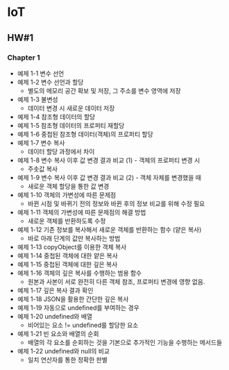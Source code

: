# IoT

## HW#1

### Chapter 1

- 예제 1-1 변수 선언
- 예제 1-2 변수 선언과 할당
  - 별도의 메모리 공간 확보 및 저장, 그 주소를 변수 영역에 저장
- 예제 1-3 불변성
  - 데이터 변경 시 새로운 데이터 저장
- 예제 1-4 참조형 데이터의 할당
- 예제 1-5 참조형 데이터의 프로퍼티 재할당
- 예제 1-6 중첩된 참조형 데이터(객체)의 프로퍼티 할당
- 예제 1-7 변수 복사
  - 데이터 할당 과정에서 차이
- 예제 1-8 변수 복사 이후 값 변경 결과 비교 (1) - 객체의 프로퍼티 변경 시
  - 주솟값 복사
- 예제 1-9 변수 복사 이후 값 변경 결과 비교 (2) - 객체 자체를 변경했을 때
  - 새로운 객체 할당을 통한 값 변경
- 예제 1-10 객체의 가변성에 따른 문제점
  - 바뀐 시점 및 바뀌기 전의 정보와 바뀐 후의 정보 비교를 위해 수정 필요
- 예제 1-11 객체의 가변성에 따른 문제점의 해결 방법
  - 새로운 객체를 반환하도록 수정
- 예제 1-12 기존 정보를 복사해서 새로운 객체를 반환하는 함수 (얕은 복사)
  - 바로 아래 단계의 값만 복사하는 방법
- 예제 1-13 copyObject를 이용한 객체 복사
- 예제 1-14 중첩된 객체에 대한 얕은 복사
- 예제 1-15 중첩된 객체에 대한 깊은 복사
- 예제 1-16 객체의 깊은 복사를 수행하는 범용 함수
  - 원본과 사본이 서로 완전히 다른 객체 참조, 프로퍼티 변경에 영향 없음.
- 예제 1-17 깊은 복사 결과 확인
- 예제 1-18 JSON을 활용한 간단한 깊은 복사
- 예제 1-19 자동으로 undefined를 부여하는 경우
- 예제 1-20 undefined와 배열
  - 비어있는 요소 != undefined를 할당한 요소
- 예제 1-21 빈 요소와 배열의 순회
  - 배열의 각 요소를 순회하는 것을 기본으로 추가적인 기능을 수행하는 메서드들
- 예제 1-22 undefined와 null의 비교
  - 일치 연산자를 통한 정확한 판별
